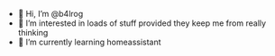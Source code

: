 - 👋 Hi, I’m @b4lrog
- 👀 I’m interested in loads of stuff provided they keep me from really thinking
- 🌱 I’m currently learning homeassistant

<!---
b4lrog/b4lrog is a ✨ special ✨ repository because its `README.md` (this file) appears on your GitHub profile.
You can click the Preview link to take a look at your changes.
--->
